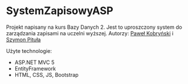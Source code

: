 # SystemZapisowyASP

Projekt napisany na kurs Bazy Danych 2. Jest to uproszczony system do zarządzania zapisami na uczelni wyższej.
Autorzy: [Paweł Kobryński](https://github.com/blc132)  i [Szymon Pituła](https://github.com/JJMPdsk) 

Użyte technologie:
  - ASP.NET MVC 5
  - EntityFramework
  - HTML, CSS, JS, Bootstrap
